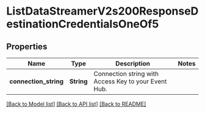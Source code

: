 # ListDataStreamerV2s200ResponseDestinationCredentialsOneOf5

## Properties

Name | Type | Description | Notes
------------ | ------------- | ------------- | -------------
**connection_string** | **String** | Connection string with Access Key to your Event Hub. | 

[[Back to Model list]](../README.md#documentation-for-models) [[Back to API list]](../README.md#documentation-for-api-endpoints) [[Back to README]](../README.md)


